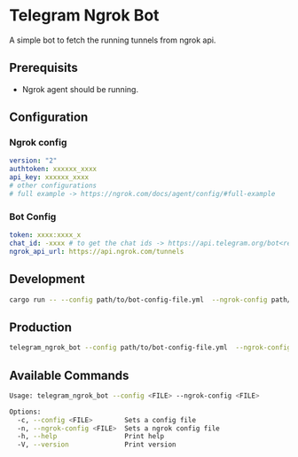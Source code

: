 # Telegram Ngrok Bot

A simple bot to fetch the running tunnels from ngrok api.

## Prerequisits

- Ngrok agent should be running.
  
## Configuration

### Ngrok config

```yaml
version: "2"
authtoken: xxxxxx_xxxx
api_key: xxxxxx_xxxx
# other configurations
# full example -> https://ngrok.com/docs/agent/config/#full-example
```

### Bot Config
```yaml
token: xxxx:xxxx_x
chat_id: -xxxx # to get the chat ids -> https://api.telegram.org/bot<replace-with-bot-id>/getUpdates
ngrok_api_url: https://api.ngrok.com/tunnels
```


## Development
```sh
cargo run -- --config path/to/bot-config-file.yml  --ngrok-config path/to/ngrok-config.yml
```

## Production
```sh
telegram_ngrok_bot --config path/to/bot-config-file.yml  --ngrok-config path/to/ngrok-config.yml
```

## Available Commands

```sh
Usage: telegram_ngrok_bot --config <FILE> --ngrok-config <FILE>

Options:
  -c, --config <FILE>        Sets a config file
  -n, --ngrok-config <FILE>  Sets a ngrok config file
  -h, --help                 Print help
  -V, --version              Print version
```

